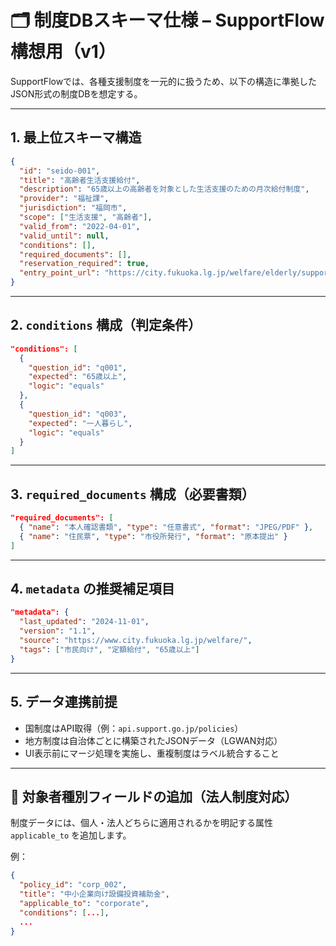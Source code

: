 # 🗂 制度DBスキーマ仕様 – SupportFlow構想用（v1）

SupportFlowでは、各種支援制度を一元的に扱うため、以下の構造に準拠したJSON形式の制度DBを想定する。

---

## 1. 最上位スキーマ構造

```json
{
  "id": "seido-001",
  "title": "高齢者生活支援給付",
  "description": "65歳以上の高齢者を対象とした生活支援のための月次給付制度",
  "provider": "福祉課",
  "jurisdiction": "福岡市",
  "scope": ["生活支援", "高齢者"],
  "valid_from": "2022-04-01",
  "valid_until": null,
  "conditions": [],
  "required_documents": [],
  "reservation_required": true,
  "entry_point_url": "https://city.fukuoka.lg.jp/welfare/elderly/support-001.html"
}
```

---

## 2. `conditions` 構成（判定条件）

```json
"conditions": [
  {
    "question_id": "q001",
    "expected": "65歳以上",
    "logic": "equals"
  },
  {
    "question_id": "q003",
    "expected": "一人暮らし",
    "logic": "equals"
  }
]
```

---

## 3. `required_documents` 構成（必要書類）

```json
"required_documents": [
  { "name": "本人確認書類", "type": "任意書式", "format": "JPEG/PDF" },
  { "name": "住民票", "type": "市役所発行", "format": "原本提出" }
]
```

---

## 4. `metadata` の推奨補足項目

```json
"metadata": {
  "last_updated": "2024-11-01",
  "version": "1.1",
  "source": "https://www.city.fukuoka.lg.jp/welfare/",
  "tags": ["市民向け", "定額給付", "65歳以上"]
}
```

---

## 5. データ連携前提

- 国制度はAPI取得（例：`api.support.go.jp/policies`）
- 地方制度は自治体ごとに構築されたJSONデータ（LGWAN対応）
- UI表示前にマージ処理を実施し、重複制度はラベル統合すること

---

## 🏢 対象者種別フィールドの追加（法人制度対応）

制度データには、個人・法人どちらに適用されるかを明記する属性 `applicable_to` を追加します。

例：

```json
{
  "policy_id": "corp_002",
  "title": "中小企業向け設備投資補助金",
  "applicable_to": "corporate",
  "conditions": [...],
  ...
}
```
